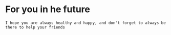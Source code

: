 # For you in he future

    I hope you are always healthy and happy, and don't forget to always be there to help your friends